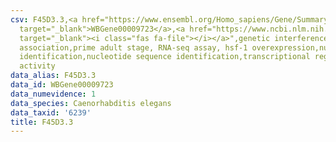 ```yaml
---
csv: F45D3.3,<a href="https://www.ensembl.org/Homo_sapiens/Gene/Summary?db=core;g=WBGene00009723"
  target="_blank">WBGene00009723</a>,<a href="https://www.ncbi.nlm.nih.gov/pubmed/30894454"
  target="_blank"><i class="fas fa-file"></i></a>",genetic interference,functional
  association,prime adult stage, RNA-seq assay, hsf-1 overexpression,nucleotide sequence
  identification,nucleotide sequence identification,transcriptional regulation,up-regulates
  activity
data_alias: F45D3.3
data_id: WBGene00009723
data_numevidence: 1
data_species: Caenorhabditis elegans
data_taxid: '6239'
title: F45D3.3
---
```

